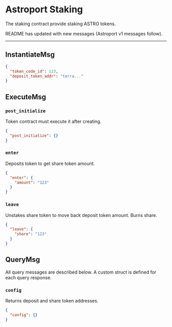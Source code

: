# Astroport Staking

The staking contract provide staking ASTRO tokens.

README has updated with new messages (Astroport v1 messages follow).

---

## InstantiateMsg

```json
{
  "token_code_id": 123,
  "deposit_token_addr": "terra..."
}
```

## ExecuteMsg

### `post_initialize`

Token contract must execute it after creating.

```json
{
  "post_initialize": {}
}
```

### `enter`

Deposits token to get share token amount.

```json
{
  "enter": {
    "amount": "123"
  }
}
```

### `leave`

Unstakes share token to move back deposit token amount. Burns share.

```json
{
  "leave": {
    "share": "123"
  }
}
```

## QueryMsg

All query messages are described below. A custom struct is defined for each query response.

### `config`

Returns deposit and share token addresses.

```json
{
  "config": {}
}
```
